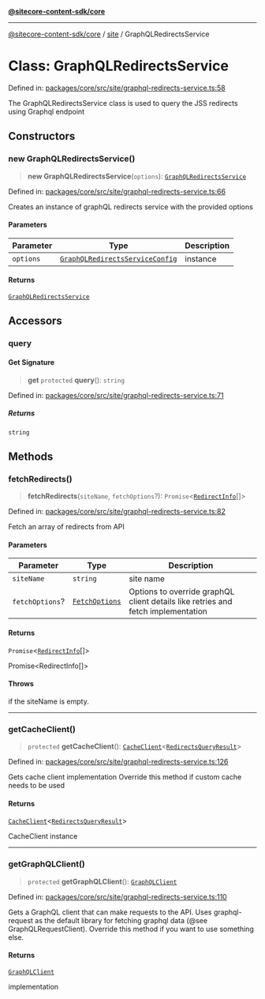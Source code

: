 [**@sitecore-content-sdk/core**](../../README.md)

***

[@sitecore-content-sdk/core](../../README.md) / [site](../README.md) / GraphQLRedirectsService

# Class: GraphQLRedirectsService

Defined in: [packages/core/src/site/graphql-redirects-service.ts:58](https://github.com/Sitecore/content-sdk/blob/4103c5589d5589e11cd6164ccfd2c9755e694a65/packages/core/src/site/graphql-redirects-service.ts#L58)

The GraphQLRedirectsService class is used to query the JSS redirects using Graphql endpoint

## Constructors

### new GraphQLRedirectsService()

> **new GraphQLRedirectsService**(`options`): [`GraphQLRedirectsService`](GraphQLRedirectsService.md)

Defined in: [packages/core/src/site/graphql-redirects-service.ts:66](https://github.com/Sitecore/content-sdk/blob/4103c5589d5589e11cd6164ccfd2c9755e694a65/packages/core/src/site/graphql-redirects-service.ts#L66)

Creates an instance of graphQL redirects service with the provided options

#### Parameters

| Parameter | Type | Description |
| ------ | ------ | ------ |
| `options` | [`GraphQLRedirectsServiceConfig`](../type-aliases/GraphQLRedirectsServiceConfig.md) | instance |

#### Returns

[`GraphQLRedirectsService`](GraphQLRedirectsService.md)

## Accessors

### query

#### Get Signature

> **get** `protected` **query**(): `string`

Defined in: [packages/core/src/site/graphql-redirects-service.ts:71](https://github.com/Sitecore/content-sdk/blob/4103c5589d5589e11cd6164ccfd2c9755e694a65/packages/core/src/site/graphql-redirects-service.ts#L71)

##### Returns

`string`

## Methods

### fetchRedirects()

> **fetchRedirects**(`siteName`, `fetchOptions`?): `Promise`\<[`RedirectInfo`](../type-aliases/RedirectInfo.md)[]\>

Defined in: [packages/core/src/site/graphql-redirects-service.ts:82](https://github.com/Sitecore/content-sdk/blob/4103c5589d5589e11cd6164ccfd2c9755e694a65/packages/core/src/site/graphql-redirects-service.ts#L82)

Fetch an array of redirects from API

#### Parameters

| Parameter | Type | Description |
| ------ | ------ | ------ |
| `siteName` | `string` | site name |
| `fetchOptions`? | [`FetchOptions`](../../client/type-aliases/FetchOptions.md) | Options to override graphQL client details like retries and fetch implementation |

#### Returns

`Promise`\<[`RedirectInfo`](../type-aliases/RedirectInfo.md)[]\>

Promise<RedirectInfo[]>

#### Throws

if the siteName is empty.

***

### getCacheClient()

> `protected` **getCacheClient**(): [`CacheClient`](../../index/interfaces/CacheClient.md)\<[`RedirectsQueryResult`](../type-aliases/RedirectsQueryResult.md)\>

Defined in: [packages/core/src/site/graphql-redirects-service.ts:126](https://github.com/Sitecore/content-sdk/blob/4103c5589d5589e11cd6164ccfd2c9755e694a65/packages/core/src/site/graphql-redirects-service.ts#L126)

Gets cache client implementation
Override this method if custom cache needs to be used

#### Returns

[`CacheClient`](../../index/interfaces/CacheClient.md)\<[`RedirectsQueryResult`](../type-aliases/RedirectsQueryResult.md)\>

CacheClient instance

***

### getGraphQLClient()

> `protected` **getGraphQLClient**(): [`GraphQLClient`](../../index/interfaces/GraphQLClient.md)

Defined in: [packages/core/src/site/graphql-redirects-service.ts:110](https://github.com/Sitecore/content-sdk/blob/4103c5589d5589e11cd6164ccfd2c9755e694a65/packages/core/src/site/graphql-redirects-service.ts#L110)

Gets a GraphQL client that can make requests to the API. Uses graphql-request as the default
library for fetching graphql data (@see GraphQLRequestClient). Override this method if you
want to use something else.

#### Returns

[`GraphQLClient`](../../index/interfaces/GraphQLClient.md)

implementation

